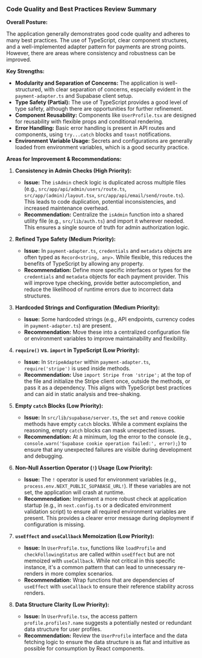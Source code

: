 ### Code Quality and Best Practices Review Summary

**Overall Posture:**

The application generally demonstrates good code quality and adheres to many best practices. The use of TypeScript, clear component structures, and a well-implemented adapter pattern for payments are strong points. However, there are areas where consistency and robustness can be improved.

**Key Strengths:**

*   **Modularity and Separation of Concerns:** The application is well-structured, with clear separation of concerns, especially evident in the `payment-adapter.ts` and Supabase client setup.
*   **Type Safety (Partial):** The use of TypeScript provides a good level of type safety, although there are opportunities for further refinement.
*   **Component Reusability:** Components like `UserProfile.tsx` are designed for reusability with flexible props and conditional rendering.
*   **Error Handling:** Basic error handling is present in API routes and components, using `try...catch` blocks and `toast` notifications.
*   **Environment Variable Usage:** Secrets and configurations are generally loaded from environment variables, which is a good security practice.

**Areas for Improvement & Recommendations:**

1.  **Consistency in Admin Checks (High Priority):**
    *   **Issue:** The `isAdmin` check logic is duplicated across multiple files (e.g., `src/app/api/admin/users/route.ts`, `src/app/(admin)/layout.tsx`, `src/app/api/email/send/route.ts`). This leads to code duplication, potential inconsistencies, and increased maintenance overhead.
    *   **Recommendation:** Centralize the `isAdmin` function into a shared utility file (e.g., `src/lib/auth.ts`) and import it wherever needed. This ensures a single source of truth for admin authorization logic.

2.  **Refined Type Safety (Medium Priority):**
    *   **Issue:** In `payment-adapter.ts`, `credentials` and `metadata` objects are often typed as `Record<string, any>`. While flexible, this reduces the benefits of TypeScript by allowing any property.
    *   **Recommendation:** Define more specific interfaces or types for the `credentials` and `metadata` objects for each payment provider. This will improve type checking, provide better autocompletion, and reduce the likelihood of runtime errors due to incorrect data structures.

3.  **Hardcoded Strings and Configuration (Medium Priority):**
    *   **Issue:** Some hardcoded strings (e.g., API endpoints, currency codes in `payment-adapter.ts`) are present.
    *   **Recommendation:** Move these into a centralized configuration file or environment variables to improve maintainability and flexibility.

4.  **`require()` vs. `import` in TypeScript (Low Priority):**
    *   **Issue:** In `StripeAdapter` within `payment-adapter.ts`, `require('stripe')` is used inside methods.
    *   **Recommendation:** Use `import Stripe from 'stripe';` at the top of the file and initialize the Stripe client once, outside the methods, or pass it as a dependency. This aligns with TypeScript best practices and can aid in static analysis and tree-shaking.

5.  **Empty `catch` Blocks (Low Priority):**
    *   **Issue:** In `src/lib/supabase/server.ts`, the `set` and `remove` cookie methods have empty `catch` blocks. While a comment explains the reasoning, empty `catch` blocks can mask unexpected issues.
    *   **Recommendation:** At a minimum, log the error to the console (e.g., `console.warn('Supabase cookie operation failed:', error);`) to ensure that any unexpected failures are visible during development and debugging.

6.  **Non-Null Assertion Operator (`!`) Usage (Low Priority):**
    *   **Issue:** The `!` operator is used for environment variables (e.g., `process.env.NEXT_PUBLIC_SUPABASE_URL!`). If these variables are not set, the application will crash at runtime.
    *   **Recommendation:** Implement a more robust check at application startup (e.g., in `next.config.ts` or a dedicated environment validation script) to ensure all required environment variables are present. This provides a clearer error message during deployment if configuration is missing.

7.  **`useEffect` and `useCallback` Memoization (Low Priority):**
    *   **Issue:** In `UserProfile.tsx`, functions like `loadProfile` and `checkFollowingStatus` are called within `useEffect` but are not memoized with `useCallback`. While not critical in this specific instance, it's a common pattern that can lead to unnecessary re-renders in more complex scenarios.
    *   **Recommendation:** Wrap functions that are dependencies of `useEffect` with `useCallback` to ensure their reference stability across renders.

8.  **Data Structure Clarity (Low Priority):**
    *   **Issue:** In `UserProfile.tsx`, the access pattern `profile.profiles?.name` suggests a potentially nested or redundant data structure for user profiles.
    *   **Recommendation:** Review the `UserProfile` interface and the data fetching logic to ensure the data structure is as flat and intuitive as possible for consumption by React components.
